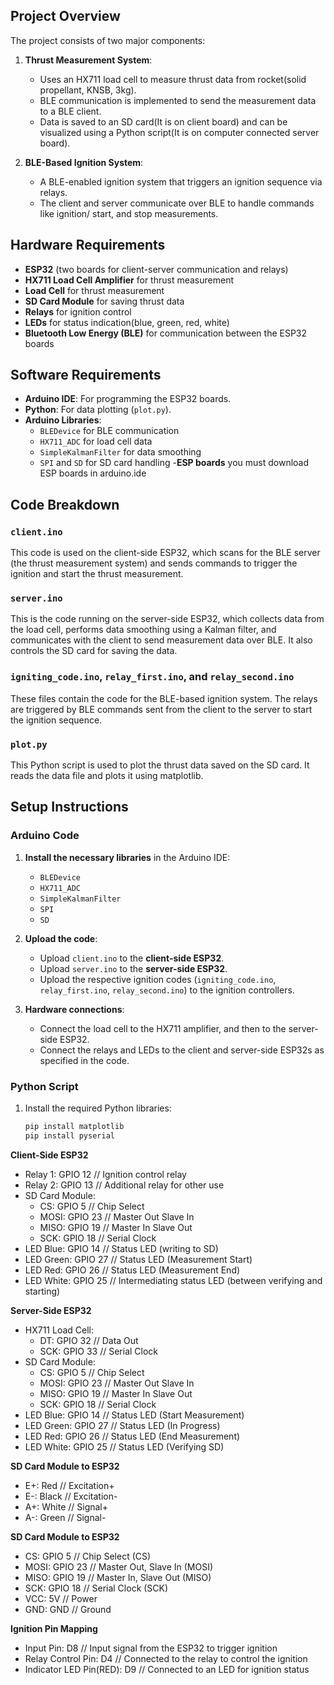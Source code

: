 
## Project Overview

The project consists of two major components:

1. **Thrust Measurement System**:
   - Uses an HX711 load cell to measure thrust data from rocket(solid propellant, KNSB, 3kg).
   - BLE communication is implemented to send the measurement data to a BLE client.
   - Data is saved to an SD card(It is on client board) and can be visualized using a Python script(It is on computer connected server board).

2. **BLE-Based Ignition System**:
   - A BLE-enabled ignition system that triggers an ignition sequence via relays.
   - The client and server communicate over BLE to handle commands like ignition/ start, and stop measurements.

## Hardware Requirements

- **ESP32** (two boards for client-server communication and relays)
- **HX711 Load Cell Amplifier** for thrust measurement
- **Load Cell** for thrust measurement
- **SD Card Module** for saving thrust data
- **Relays** for ignition control
- **LEDs** for status indication(blue, green, red, white)
- **Bluetooth Low Energy (BLE)** for communication between the ESP32 boards

## Software Requirements

- **Arduino IDE**: For programming the ESP32 boards.
- **Python**: For data plotting (`plot.py`).
- **Arduino Libraries**:
  - `BLEDevice` for BLE communication
  - `HX711_ADC` for load cell data
  - `SimpleKalmanFilter` for data smoothing
  - `SPI` and `SD` for SD card handling
-**ESP boards** you must download ESP boards in arduino.ide

## Code Breakdown

### `client.ino`
This code is used on the client-side ESP32, which scans for the BLE server (the thrust measurement system) and sends commands to trigger the ignition and start the thrust measurement.

### `server.ino`
This is the code running on the server-side ESP32, which collects data from the load cell, performs data smoothing using a Kalman filter, and communicates with the client to send measurement data over BLE. It also controls the SD card for saving the data.

### `igniting_code.ino`, `relay_first.ino`, and `relay_second.ino`
These files contain the code for the BLE-based ignition system. The relays are triggered by BLE commands sent from the client to the server to start the ignition sequence.

### `plot.py`
This Python script is used to plot the thrust data saved on the SD card. It reads the data file and plots it using matplotlib.

## Setup Instructions

### Arduino Code
1. **Install the necessary libraries** in the Arduino IDE:
   - `BLEDevice`
   - `HX711_ADC`
   - `SimpleKalmanFilter`
   - `SPI`
   - `SD`

2. **Upload the code**:
   - Upload `client.ino` to the **client-side ESP32**.
   - Upload `server.ino` to the **server-side ESP32**.
   - Upload the respective ignition codes (`igniting_code.ino`, `relay_first.ino`, `relay_second.ino`) to the ignition controllers.

3. **Hardware connections**:
   - Connect the load cell to the HX711 amplifier, and then to the server-side ESP32.
   - Connect the relays and LEDs to the client and server-side ESP32s as specified in the code.

### Python Script
1. Install the required Python libraries:
   ```bash
   pip install matplotlib
   pip install pyserial
**Client-Side ESP32**
- Relay 1:        GPIO 12  // Ignition control relay
- Relay 2:        GPIO 13  // Additional relay for other use
- SD Card Module:
   - CS:          GPIO 5   // Chip Select
   - MOSI:        GPIO 23  // Master Out Slave In
   - MISO:        GPIO 19  // Master In Slave Out
   - SCK:         GPIO 18  // Serial Clock
- LED Blue:       GPIO 14  // Status LED (writing to SD)
- LED Green:      GPIO 27  // Status LED (Measurement Start)
- LED Red:        GPIO 26  // Status LED (Measurement End)
- LED White:      GPIO 25  // Intermediating status LED (between verifying and starting)

**Server-Side ESP32**
- HX711 Load Cell:
   - DT:          GPIO 32  // Data Out
   - SCK:         GPIO 33  // Serial Clock
- SD Card Module:
   - CS:          GPIO 5   // Chip Select
   - MOSI:        GPIO 23  // Master Out Slave In
   - MISO:        GPIO 19  // Master In Slave Out
   - SCK:         GPIO 18  // Serial Clock
- LED Blue:       GPIO 14  // Status LED (Start Measurement)
- LED Green:      GPIO 27  // Status LED (In Progress)
- LED Red:        GPIO 26  // Status LED (End Measurement)
- LED White:      GPIO 25  // Status LED (Verifying SD)

**SD Card Module to ESP32**
- E+:   Red      // Excitation+
- E-:   Black    // Excitation-
- A+:   White    // Signal+
- A-:   Green    // Signal-


**SD Card Module to ESP32**
- CS:      GPIO 5    // Chip Select (CS)
- MOSI:    GPIO 23   // Master Out, Slave In (MOSI)
- MISO:    GPIO 19   // Master In, Slave Out (MISO)
- SCK:     GPIO 18   // Serial Clock (SCK)
- VCC:     5V        // Power
- GND:     GND       // Ground


**Ignition Pin Mapping**
- Input Pin:               D8   // Input signal from the ESP32 to trigger ignition
- Relay Control Pin:       D4   // Connected to the relay to control the ignition
- Indicator LED Pin(RED):       D9   // Connected to an LED for ignition status

